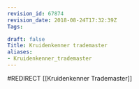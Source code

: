 ```yaml
---
revision_id: 67874
revision_date: 2018-08-24T17:32:39Z
Tags:

draft: false
Title: Kruidenkenner trademaster
aliases:
- Kruidenkenner_trademaster
---
```

#REDIRECT [[Kruidenkenner Trademaster]]